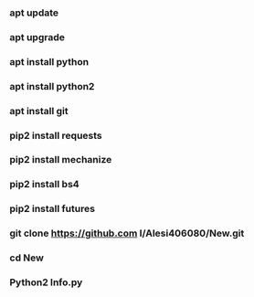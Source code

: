 ### apt update
### apt upgrade
### apt install python
### apt install python2
### apt install git
### pip2 install requests
### pip2 install mechanize
### pip2 install bs4
### pip2 install futures
### git clone https://github.com l/Alesi406080/New.git
### cd New
### Python2 Info.py
